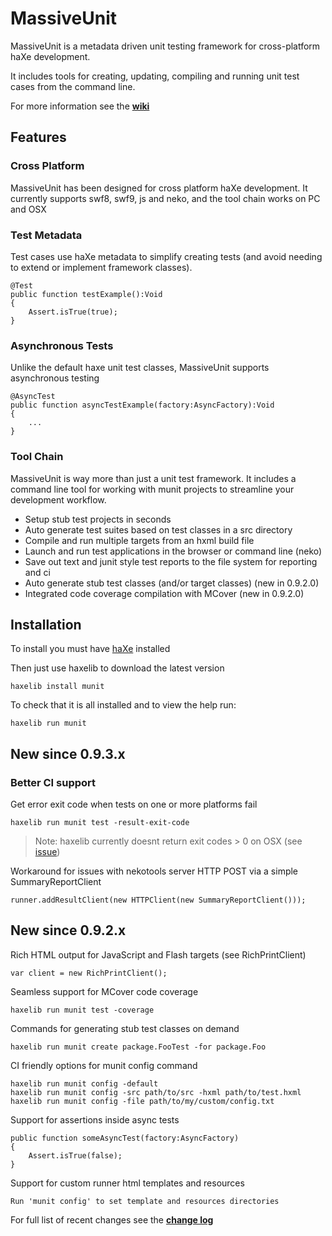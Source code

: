 MassiveUnit
====================

MassiveUnit is a metadata driven unit testing framework for cross-platform haXe development.

It includes tools for creating, updating, compiling and running unit test cases from the command line.

For more information see the **[wiki](https://github.com/massiveinteractive/MassiveUnit/wiki)**

Features
---------------------

### Cross Platform

MassiveUnit has been designed for cross platform haXe development.
It currently supports swf8, swf9, js and neko, and the tool chain works on PC and OSX

### Test Metadata

Test cases use haXe metadata to simplify creating tests (and avoid needing to extend or implement framework classes).

	@Test
	public function testExample():Void
	{
		Assert.isTrue(true);
	}

### Asynchronous Tests

Unlike the default haxe unit test classes, MassiveUnit supports asynchronous testing

	@AsyncTest
	public function asyncTestExample(factory:AsyncFactory):Void
	{
		...
	}

### Tool Chain

MassiveUnit is way more than just a unit test framework. It includes a command line tool for working with munit projects to streamline your development workflow.

*	Setup stub test projects in seconds
*	Auto generate test suites based on test classes in a src directory
*	Compile and run multiple targets from an hxml build file
*	Launch and run test applications in the browser or command line (neko)
*	Save out text and junit style test reports to the file system for reporting and ci
*	Auto generate stub test classes (and/or target classes) (new in 0.9.2.0)
*	Integrated code coverage compilation with MCover (new in 0.9.2.0)


Installation
---------------------

To install you must have [haXe](http://www.haxe.org) installed

Then just use haxelib to download the latest version

	haxelib install munit


To check that it is all installed and to view the help run:

	haxelib run munit



New since 0.9.3.x
--------------------

### Better CI support

Get error exit code when tests on one or more platforms fail

	haxelib run munit test -result-exit-code

> Note: haxelib currently doesnt return exit codes > 0 on OSX (see [issue](http://code.google.com/p/haxe/issues/detail?id=879))

Workaround for issues with nekotools server HTTP POST via a simple SummaryReportClient

	runner.addResultClient(new HTTPClient(new SummaryReportClient()));





New since 0.9.2.x
---------------------

Rich HTML output for JavaScript and Flash targets (see RichPrintClient)

	var client = new RichPrintClient();

Seamless support for MCover code coverage

	haxelib run munit test -coverage

Commands for generating stub test classes on demand

	haxelib run munit create package.FooTest -for package.Foo  

CI friendly options for munit config command

	haxelib run munit config -default
	haxelib run munit config -src path/to/src -hxml path/to/test.hxml
	haxelib run munit config -file path/to/my/custom/config.txt

Support for assertions inside async tests

	public function someAsyncTest(factory:AsyncFactory)
	{
		Assert.isTrue(false);
	}

Support for custom runner html templates and resources

```Run 'munit config' to set template and resources directories```





For full list of recent changes see the **[change log](https://github.com/massiveinteractive/MassiveUnit/blob/master/CHANGES.txt)**

	